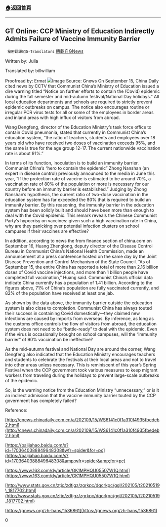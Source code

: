 ###  [:house:返回首頁](https://github.com/ourhimalayas/txt)
---


## GT Online: CCP Ministry of Education Indirectly Admits Failure of Vaccine Immunity Barrier
` 秘密翻譯組G-Translators` [轉載自GNews](https://gnews.org/1537367/)

Written by: Julia

Translated by: billwilliam

Proofread by: Ermat
![](https://assets.gnews.org/wp-content/uploads/2021/09/Screenshot-2021-09-17-005155.jpg)Image Source: Gnews
On September 15, China Daily cited news by CCTV that Communist China’s Ministry of Education issued a dire warning titled “Notice on further efforts to contain the (Covid) epidemic during the fall semester and mid-autumn festival/National Day holidays.” All local education departments and schools are required to strictly prevent epidemic outbreaks on campus. The notice also encourages routine or irregular PCR virus tests for all or some of the employees in border areas and inland areas with high influx of visitors from abroad.

Wang Dengfeng, director of the Education Ministry’s task force office to contain Covid pneumonia, stated that currently in Communist China’s education system, “the ratio of teachers, students and employees over 18 years old who have received two doses of vaccination exceeds 95%, and the same is true for the age group 12-17. The current nationwide vaccination rate is about 91%.”

In terms of its function, inoculation is to build an immunity barrier. Communist China’s “hero to contain the epidemic” Zhong Nanshan (an expert in disease control) previously announced to the media in June this year, “If the protection rate of vaccine is estimated to be around 70%, a vaccination rate of 80% of the population or more is necessary for our country before an immunity barrier is established.” Judging by Zhong Nanshan’s hypothesis, the current ratio of two-dose vaccination in the education system has far exceeded the 80% that is required to build an immunity barrier. By this reasoning, the immunity barrier in the education system has been solidly built and should have been more than enough to deal with the Covid epidemic. This remark reveals the Chinese Communist Party’s hypocrisy on vaccines: given such a high vaccination rate in China, why are they panicking over potential infection clusters on school campuses if their vaccines are effective?

In addition, according to news the from finance section of china.com on September 16, Huang Zhenglong, deputy director of the Disease Control Bureau in Communist China’s National Health Commission, made an announcement at a press conference hosted on the same day by the Joint Disease Prevention and Control Mechanism of the State Council. “As of September 15, the entire China has reported a total of more than 2.16 billion doses of Covid vaccine injections, and more than 1 billion people have completed full vaccination,” Huang said. Communist China’s official data indicate China currently has a population of 1.41 billion. According to the figures above, 71% of China’s population are fully vaccinated currently, and 82% of the population have received at least one jab.

As shown by the data above, the immunity barrier outside the education system is also close to completion. Communist China has always touted their success in containing Covid domestically—they claimed new infections are caused by imports from overseas. By inference, as long as the customs office controls the flow of visitors from abroad, the education system does not need to be “battle-ready” to deal with the epidemic. Even if the virus is occasionally brought on school campuses, will the “immunity barrier” of 90% vaccination be ineffective?

As the mid-autumn festival and National Day are around the corner, Wang Dengfeng also indicated that the Education Ministry encourages teachers and students to celebrate the festivals at their local areas and not to travel into other areas unless necessary. This is reminiscent of this year’s Spring Festival when the CCP government took various measures to keep migrant workers from traveling during the holidays to prevent large-scale outbreaks of the epidemic.

So, is the warning notice from the Education Ministry “unnecessary,” or is it an indirect admission that the vaccine immunity barrier touted by the CCP government has completely failed?

Reference:

[http://cnews.chinadaily.com.cn/a/202109/15/WS6141c0f1a310f4935fbedeb2.html](http://cnews.chinadaily.com.cn/a/202109/15/WS6141c0f1a310f4935fbedeb2.html)

[https://baijiahao.baidu.com/s?id=1703640388849648308&wfr=spider&for=pc](https://baijiahao.baidu.com/s?id=1703640388849648308&amp;wfr=spider&amp;for=pc)

[https://www.163.com/dy/article/GK1MPHQU05507W1Q.html](https://www.163.com/dy/article/GK1MPHQU05507W1Q.html)

[http://www.stats.gov.cn/ztjc/zdtjgz/zgrkpc/dqcrkpc/ggl/202105/t20210519\_1817702.html](http://www.stats.gov.cn/ztjc/zdtjgz/zgrkpc/dqcrkpc/ggl/202105/t20210519_1817702.html)

[https://gnews.org/zh-hans/1536861](https://gnews.org/zh-hans/1536861)

0
